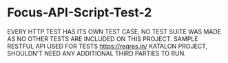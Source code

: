 # Focus-API-Script-Test-2
EVERY HTTP TEST HAS ITS OWN TEST CASE, NO TEST SUITE WAS MADE AS NO OTHER TESTS ARE INCLUDED ON THIS PROJECT.
SAMPLE RESTFUL API USED FOR TESTS https://reqres.in/
KATALON PROJECT, SHOULDN'T NEED ANY ADDITIONAL THIRD PARTIES TO RUN.
